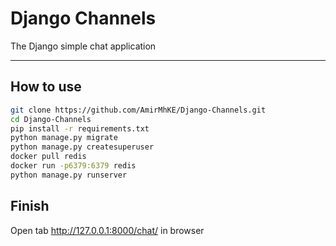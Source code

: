 # Django Channels

The Django simple chat application
<hr>

## How to use

```bash
git clone https://github.com/AmirMhKE/Django-Channels.git
cd Django-Channels
pip install -r requirements.txt
python manage.py migrate
python manage.py createsuperuser
docker pull redis
docker run -p6379:6379 redis
python manage.py runserver
```
## Finish
Open tab http://127.0.0.1:8000/chat/ in browser
